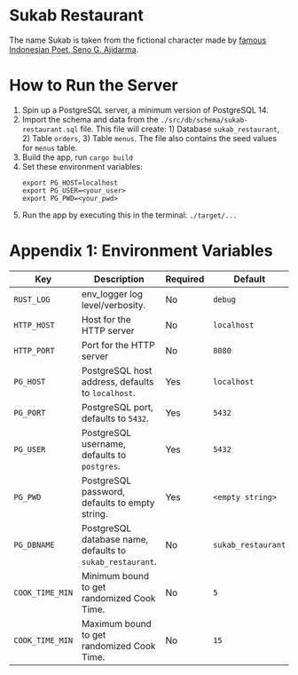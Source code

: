 # Sukab Restaurant

The name Sukab is taken from the fictional character made by [famous Indonesian Poet, Seno G. Ajidarma](https://en.wikipedia.org/wiki/Seno_Gumira_Ajidarma).

# How to Run the Server

1. Spin up a PostgreSQL server, a minimum version of PostgreSQL 14.
2. Import the schema and data from the `./src/db/schema/sukab-restaurant.sql` file.
   This file will create: 1) Database `sukab_restaurant`, 2) Table `orders`, 3) Table `menus`.
   The file also contains the seed values for `menus` table.
3. Build the app, run `cargo build`
4. Set these environment variables:
    ```
    export PG_HOST=localhost
    export PG_USER=<your_user>
    export PG_PWD=<your_pwd>
    ```
5. Run the app by executing this in the terminal: `./target/...`

# Appendix 1: Environment Variables

|      Key      | Description | Required | Default |
|---------------|-------------|----------|---------|
|`RUST_LOG`     | env_logger log level/verbosity.|No|`debug`|
|`HTTP_HOST`    | Host for the HTTP server|No|`localhost`|
|`HTTP_PORT`    | Port for the HTTP server|No|`8080`|
|`PG_HOST`      | PostgreSQL host address, defaults to `localhost`.|Yes|`localhost`|
|`PG_PORT`      | PostgreSQL port, defaults to `5432`.|Yes|`5432`|
|`PG_USER`      | PostgreSQL username, defaults to `postgres`.|Yes|`5432`|
|`PG_PWD`       | PostgreSQL password, defaults to empty string.|Yes|`<empty string>`|
|`PG_DBNAME`    | PostgreSQL database name, defaults to `sukab_restaurant`.|No|`sukab_restaurant`|
|`COOK_TIME_MIN`| Minimum bound to get randomized Cook Time.|No|`5`|
|`COOK_TIME_MIN`| Maximum bound to get randomized Cook Time.|No|`15`|
